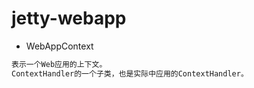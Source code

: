 # jetty-webapp

* WebAppContext
```md
表示一个Web应用的上下文。
ContextHandler的一个子类，也是实际中应用的ContextHandler。
```